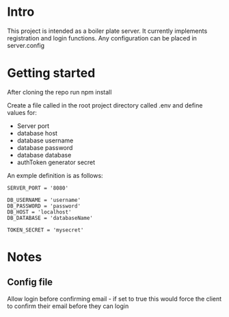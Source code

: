 # Intro
This project is intended as a boiler plate server. It currently implements registration and login functions. Any configuration can be placed in server.config

# Getting started
After cloning the repo
run npm install

Create a file called in the root project directory called .env and define values for:
- Server port
- database host
- database username
- database password
- database database
- authToken generator secret

An exmple definition is as follows:
```
SERVER_PORT = '8080'

DB_USERNAME = 'username'
DB_PASSWORD = 'password'
DB_HOST = 'localhost'
DB_DATABASE = 'databaseName'

TOKEN_SECRET = 'mysecret'
```

# Notes
## Config file
Allow login before confirming email - if set to true this would force the client to confirm their email before they can login